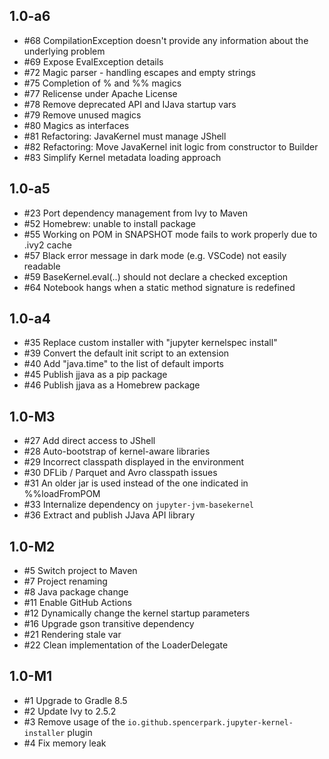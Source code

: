 ## 1.0-a6

- #68 CompilationException doesn't provide any information about the underlying problem
- #69 Expose EvalException details
- #72 Magic parser - handling escapes and empty strings
- #75 Completion of % and %% magics
- #77 Relicense under Apache License
- #78 Remove deprecated API and IJava startup vars
- #79 Remove unused magics
- #80 Magics as interfaces
- #81 Refactoring: JavaKernel must manage JShell
- #82 Refactoring: Move JavaKernel init logic from constructor to Builder
- #83 Simplify Kernel metadata loading approach


## 1.0-a5

- #23 Port dependency management from Ivy to Maven 
- #52 Homebrew: unable to install package 
- #55 Working on POM in SNAPSHOT mode fails to work properly due to .ivy2 cache 
- #57 Black error message in dark mode (e.g. VSCode) not easily readable
- #59 BaseKernel.eval(..) should not declare a checked exception
- #64 Notebook hangs when a static method signature is redefined

## 1.0-a4

- #35 Replace custom installer with "jupyter kernelspec install" 
- #39 Convert the default init script to an extension 
- #40 Add "java.time" to the list of default imports
- #45 Publish jjava as a pip package
- #46 Publish jjava as a Homebrew package

## 1.0-M3

- #27 Add direct access to JShell
- #28 Auto-bootstrap of kernel-aware libraries 
- #29 Incorrect classpath displayed in the environment 
- #30 DFLib / Parquet and Avro classpath issues 
- #31 An older jar is used instead of the one indicated in %%loadFromPOM 
- #33 Internalize dependency on `jupyter-jvm-basekernel` 
- #36 Extract and publish JJava API library

## 1.0-M2

- #5 Switch project to Maven 
- #7 Project renaming
- #8 Java package change 
- #11 Enable GitHub Actions 
- #12 Dynamically change the kernel startup parameters
- #16 Upgrade gson transitive dependency 
- #21 Rendering stale var
- #22 Clean implementation of the LoaderDelegate

## 1.0-M1

- #1 Upgrade to Gradle 8.5
- #2 Update Ivy to 2.5.2
- #3 Remove usage of the `io.github.spencerpark.jupyter-kernel-installer` plugin
- #4 Fix memory leak

